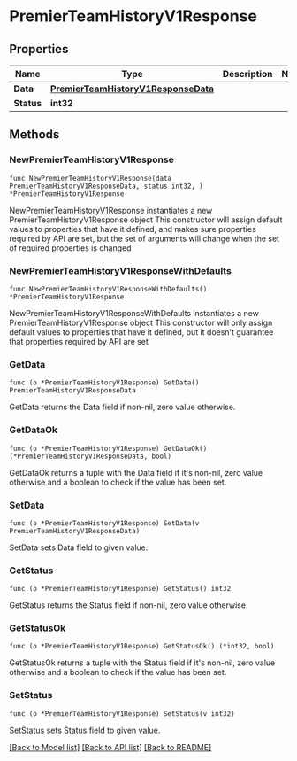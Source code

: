 # PremierTeamHistoryV1Response

## Properties

Name | Type | Description | Notes
------------ | ------------- | ------------- | -------------
**Data** | [**PremierTeamHistoryV1ResponseData**](PremierTeamHistoryV1ResponseData.md) |  | 
**Status** | **int32** |  | 

## Methods

### NewPremierTeamHistoryV1Response

`func NewPremierTeamHistoryV1Response(data PremierTeamHistoryV1ResponseData, status int32, ) *PremierTeamHistoryV1Response`

NewPremierTeamHistoryV1Response instantiates a new PremierTeamHistoryV1Response object
This constructor will assign default values to properties that have it defined,
and makes sure properties required by API are set, but the set of arguments
will change when the set of required properties is changed

### NewPremierTeamHistoryV1ResponseWithDefaults

`func NewPremierTeamHistoryV1ResponseWithDefaults() *PremierTeamHistoryV1Response`

NewPremierTeamHistoryV1ResponseWithDefaults instantiates a new PremierTeamHistoryV1Response object
This constructor will only assign default values to properties that have it defined,
but it doesn't guarantee that properties required by API are set

### GetData

`func (o *PremierTeamHistoryV1Response) GetData() PremierTeamHistoryV1ResponseData`

GetData returns the Data field if non-nil, zero value otherwise.

### GetDataOk

`func (o *PremierTeamHistoryV1Response) GetDataOk() (*PremierTeamHistoryV1ResponseData, bool)`

GetDataOk returns a tuple with the Data field if it's non-nil, zero value otherwise
and a boolean to check if the value has been set.

### SetData

`func (o *PremierTeamHistoryV1Response) SetData(v PremierTeamHistoryV1ResponseData)`

SetData sets Data field to given value.


### GetStatus

`func (o *PremierTeamHistoryV1Response) GetStatus() int32`

GetStatus returns the Status field if non-nil, zero value otherwise.

### GetStatusOk

`func (o *PremierTeamHistoryV1Response) GetStatusOk() (*int32, bool)`

GetStatusOk returns a tuple with the Status field if it's non-nil, zero value otherwise
and a boolean to check if the value has been set.

### SetStatus

`func (o *PremierTeamHistoryV1Response) SetStatus(v int32)`

SetStatus sets Status field to given value.



[[Back to Model list]](../README.md#documentation-for-models) [[Back to API list]](../README.md#documentation-for-api-endpoints) [[Back to README]](../README.md)



